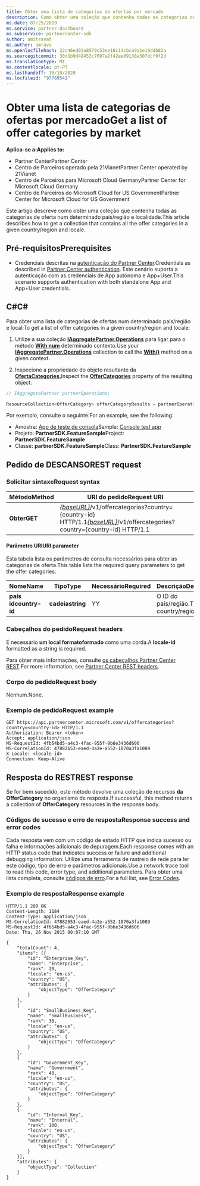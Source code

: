 ```yaml
---
title: Obter uma lista de categorias de ofertas por mercado
description: Como obter uma coleção que contenha todas as categorias de oferta num determinado país/região e localidade.
ms.date: 07/25/2019
ms.service: partner-dashboard
ms.subservice: partnercenter-sdk
author: amitravat
ms.author: amrava
ms.openlocfilehash: 22c46ed03a8579c53ee18c14cbca9a1e19ddb82a
ms.sourcegitcommit: 30d1b9d48453c7697a2f42ee09138e507dcf9f2d
ms.translationtype: MT
ms.contentlocale: pt-PT
ms.lasthandoff: 10/19/2020
ms.locfileid: "97769542"
---
```

# <a name="get-a-list-of-offer-categories-by-market"></a><span data-ttu-id="06fc6-103">Obter uma lista de categorias de ofertas por mercado</span><span class="sxs-lookup"><span data-stu-id="06fc6-103">Get a list of offer categories by market</span></span>

<span data-ttu-id="06fc6-104">**Aplica-se a:**</span><span class="sxs-lookup"><span data-stu-id="06fc6-104">**Applies to:**</span></span>

- <span data-ttu-id="06fc6-105">Partner Center</span><span class="sxs-lookup"><span data-stu-id="06fc6-105">Partner Center</span></span>
- <span data-ttu-id="06fc6-106">Centro de Parceiros operado pela 21Vianet</span><span class="sxs-lookup"><span data-stu-id="06fc6-106">Partner Center operated by 21Vianet</span></span>
- <span data-ttu-id="06fc6-107">Centro de Parceiros para Microsoft Cloud Germany</span><span class="sxs-lookup"><span data-stu-id="06fc6-107">Partner Center for Microsoft Cloud Germany</span></span>
- <span data-ttu-id="06fc6-108">Centro de Parceiros do Microsoft Cloud for US Government</span><span class="sxs-lookup"><span data-stu-id="06fc6-108">Partner Center for Microsoft Cloud for US Government</span></span>

<span data-ttu-id="06fc6-109">Este artigo descreve como obter uma coleção que contenha todas as categorias de oferta num determinado país/região e localidade.</span><span class="sxs-lookup"><span data-stu-id="06fc6-109">This article describes how to get a collection that contains all the offer categories in a given country/region and locale.</span></span>

## <a name="prerequisites"></a><span data-ttu-id="06fc6-110">Pré-requisitos</span><span class="sxs-lookup"><span data-stu-id="06fc6-110">Prerequisites</span></span>

- <span data-ttu-id="06fc6-111">Credenciais descritas na [autenticação do Partner Center](partner-center-authentication.md).</span><span class="sxs-lookup"><span data-stu-id="06fc6-111">Credentials as described in [Partner Center authentication](partner-center-authentication.md).</span></span> <span data-ttu-id="06fc6-112">Este cenário suporta a autenticação com as credenciais de App autónoma e App+User.</span><span class="sxs-lookup"><span data-stu-id="06fc6-112">This scenario supports authentication with both standalone App and App+User credentials.</span></span>

## <a name="c"></a><span data-ttu-id="06fc6-113">C\#</span><span class="sxs-lookup"><span data-stu-id="06fc6-113">C\#</span></span>

<span data-ttu-id="06fc6-114">Para obter uma lista de categorias de ofertas num determinado país/região e local:</span><span class="sxs-lookup"><span data-stu-id="06fc6-114">To get a list of offer categories in a given country/region and locale:</span></span>

1. <span data-ttu-id="06fc6-115">Utilize a sua coleção [**IAggregatePartner.Operations**](/dotnet/api/microsoft.store.partnercenter.iaggregatepartner) para ligar para o método [**With num**](/dotnet/api/microsoft.store.partnercenter.iaggregatepartner.with) determinado contexto.</span><span class="sxs-lookup"><span data-stu-id="06fc6-115">Use your [**IAggregatePartner.Operations**](/dotnet/api/microsoft.store.partnercenter.iaggregatepartner) collection to call the [**With()**](/dotnet/api/microsoft.store.partnercenter.iaggregatepartner.with) method on a given context.</span></span>

2. <span data-ttu-id="06fc6-116">Inspecione a propriedade do objeto resultante da [**OfertaCategories.**](/dotnet/api/microsoft.store.partnercenter.ipartner.offercategories)</span><span class="sxs-lookup"><span data-stu-id="06fc6-116">Inspect the [**OfferCategories**](/dotnet/api/microsoft.store.partnercenter.ipartner.offercategories) property of the resulting object.</span></span>

``` csharp
// IAggregatePartner partnerOperations;

ResourceCollection<OfferCategory> offerCategoryResults = partnerOperations.With(RequestContextFactory.Instance.Create()).OfferCategories.ByCountry("US").Get();
```

<span data-ttu-id="06fc6-117">Por exemplo, consulte o seguinte:</span><span class="sxs-lookup"><span data-stu-id="06fc6-117">For an example, see the following:</span></span>

- <span data-ttu-id="06fc6-118">Amostra: [App de teste de consola](console-test-app.md)</span><span class="sxs-lookup"><span data-stu-id="06fc6-118">Sample: [Console test app](console-test-app.md)</span></span>
- <span data-ttu-id="06fc6-119">Projeto: **PartnerSDK.FeatureSample**</span><span class="sxs-lookup"><span data-stu-id="06fc6-119">Project: **PartnerSDK.FeatureSample**</span></span>
- <span data-ttu-id="06fc6-120">Classe: **partnerSDK.FeatureSample**</span><span class="sxs-lookup"><span data-stu-id="06fc6-120">Class: **PartnerSDK.FeatureSample**</span></span>

## <a name="rest-request"></a><span data-ttu-id="06fc6-121">Pedido de DESCANSO</span><span class="sxs-lookup"><span data-stu-id="06fc6-121">REST request</span></span>

### <a name="request-syntax"></a><span data-ttu-id="06fc6-122">Solicitar sintaxe</span><span class="sxs-lookup"><span data-stu-id="06fc6-122">Request syntax</span></span>

| <span data-ttu-id="06fc6-123">Método</span><span class="sxs-lookup"><span data-stu-id="06fc6-123">Method</span></span>  | <span data-ttu-id="06fc6-124">URI do pedido</span><span class="sxs-lookup"><span data-stu-id="06fc6-124">Request URI</span></span>                                                                                  |
|---------|----------------------------------------------------------------------------------------------|
| <span data-ttu-id="06fc6-125">**Obter**</span><span class="sxs-lookup"><span data-stu-id="06fc6-125">**GET**</span></span> | <span data-ttu-id="06fc6-126">[*{baseURL}*](partner-center-rest-urls.md)/v1/offercategorias?country={country-id} HTTP/1.1</span><span class="sxs-lookup"><span data-stu-id="06fc6-126">[*{baseURL}*](partner-center-rest-urls.md)/v1/offercategories?country={country-id} HTTP/1.1</span></span> |

#### <a name="uri-parameter"></a><span data-ttu-id="06fc6-127">Parâmetro URI</span><span class="sxs-lookup"><span data-stu-id="06fc6-127">URI parameter</span></span>

<span data-ttu-id="06fc6-128">Esta tabela lista os parâmetros de consulta necessários para obter as categorias de oferta.</span><span class="sxs-lookup"><span data-stu-id="06fc6-128">This table lists the required query parameters to get the offer categories.</span></span>

| <span data-ttu-id="06fc6-129">Nome</span><span class="sxs-lookup"><span data-stu-id="06fc6-129">Name</span></span>           | <span data-ttu-id="06fc6-130">Tipo</span><span class="sxs-lookup"><span data-stu-id="06fc6-130">Type</span></span>       | <span data-ttu-id="06fc6-131">Necessário</span><span class="sxs-lookup"><span data-stu-id="06fc6-131">Required</span></span> | <span data-ttu-id="06fc6-132">Descrição</span><span class="sxs-lookup"><span data-stu-id="06fc6-132">Description</span></span>            |
|----------------|------------|----------|------------------------|
| <span data-ttu-id="06fc6-133">**país id**</span><span class="sxs-lookup"><span data-stu-id="06fc6-133">**country-id**</span></span> | <span data-ttu-id="06fc6-134">**cadeia**</span><span class="sxs-lookup"><span data-stu-id="06fc6-134">**string**</span></span> | <span data-ttu-id="06fc6-135">Y</span><span class="sxs-lookup"><span data-stu-id="06fc6-135">Y</span></span>        | <span data-ttu-id="06fc6-136">O ID do país/região.</span><span class="sxs-lookup"><span data-stu-id="06fc6-136">The country/region ID.</span></span> |

### <a name="request-headers"></a><span data-ttu-id="06fc6-137">Cabeçalhos do pedido</span><span class="sxs-lookup"><span data-stu-id="06fc6-137">Request headers</span></span>

<span data-ttu-id="06fc6-138">É necessário **um local formatoformado** como uma corda.</span><span class="sxs-lookup"><span data-stu-id="06fc6-138">A **locale-id** formatted as a string is required.</span></span>

<span data-ttu-id="06fc6-139">Para obter mais informações, consulte [os cabeçalhos Partner Center REST](headers.md).</span><span class="sxs-lookup"><span data-stu-id="06fc6-139">For more information, see [Partner Center REST headers](headers.md).</span></span>

### <a name="request-body"></a><span data-ttu-id="06fc6-140">Corpo do pedido</span><span class="sxs-lookup"><span data-stu-id="06fc6-140">Request body</span></span>

<span data-ttu-id="06fc6-141">Nenhum.</span><span class="sxs-lookup"><span data-stu-id="06fc6-141">None.</span></span>

### <a name="request-example"></a><span data-ttu-id="06fc6-142">Exemplo de pedido</span><span class="sxs-lookup"><span data-stu-id="06fc6-142">Request example</span></span>

```http
GET https://api.partnercenter.microsoft.com/v1/offercategories?country=<country-id> HTTP/1.1
Authorization: Bearer <token>
Accept: application/json
MS-RequestId: 4fb54bd5-a4c3-4fac-955f-9b6e3436d606
MS-CorrelationId: 47882653-eaed-4a2e-a552-1070a3fa1089
X-Locale: <locale-id>
Connection: Keep-Alive
```

## <a name="rest-response"></a><span data-ttu-id="06fc6-143">Resposta do REST</span><span class="sxs-lookup"><span data-stu-id="06fc6-143">REST response</span></span>

<span data-ttu-id="06fc6-144">Se for bem sucedido, este método devolve uma coleção de recursos **da OfferCategory** no organismo de resposta.</span><span class="sxs-lookup"><span data-stu-id="06fc6-144">If successful, this method returns a collection of **OfferCategory** resources in the response body.</span></span>

### <a name="response-success-and-error-codes"></a><span data-ttu-id="06fc6-145">Códigos de sucesso e erro de resposta</span><span class="sxs-lookup"><span data-stu-id="06fc6-145">Response success and error codes</span></span>

<span data-ttu-id="06fc6-146">Cada resposta vem com um código de estado HTTP que indica sucesso ou falha e informações adicionais de depuragem.</span><span class="sxs-lookup"><span data-stu-id="06fc6-146">Each response comes with an HTTP status code that indicates success or failure and additional debugging information.</span></span> <span data-ttu-id="06fc6-147">Utilize uma ferramenta de rastreio de rede para ler este código, tipo de erro e parâmetros adicionais.</span><span class="sxs-lookup"><span data-stu-id="06fc6-147">Use a network trace tool to read this code, error type, and additional parameters.</span></span> <span data-ttu-id="06fc6-148">Para obter uma lista completa, consulte [códigos de erro](error-codes.md).</span><span class="sxs-lookup"><span data-stu-id="06fc6-148">For a full list, see [Error Codes](error-codes.md).</span></span>

### <a name="response-example"></a><span data-ttu-id="06fc6-149">Exemplo de resposta</span><span class="sxs-lookup"><span data-stu-id="06fc6-149">Response example</span></span>

```http
HTTP/1.1 200 OK
Content-Length: 1184
Content-Type: application/json
MS-CorrelationId: 47882653-eaed-4a2e-a552-1070a3fa1089
MS-RequestId: 4fb54bd5-a4c3-4fac-955f-9b6e3436d606
Date: Thu, 26 Nov 2015 00:07:10 GMT

{
    "totalCount": 4,
    "items": [{
        "id": "Enterprise_Key",
        "name": "Enterprise",
        "rank": 20,
        "locale": "en-us",
        "country": "US",
        "attributes": {
            "objectType": "OfferCategory"
        }
    },
    {
        "id": "SmallBusiness_Key",
        "name": "SmallBusiness",
        "rank": 30,
        "locale": "en-us",
        "country": "US",
        "attributes": {
            "objectType": "OfferCategory"
        }
    },
    {
        "id": "Government_Key",
        "name": "Government",
        "rank": 40,
        "locale": "en-us",
        "country": "US",
        "attributes": {
            "objectType": "OfferCategory"
        }
    },
    {
        "id": "Internal_Key",
        "name": "Internal",
        "rank": 100,
        "locale": "en-us",
        "country": "US",
        "attributes": {
            "objectType": "OfferCategory"
        }
    }],
    "attributes": {
        "objectType": "Collection"
    }
}
```
